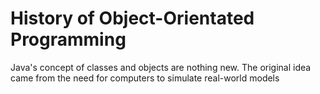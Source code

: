 History of Object-Orientated Programming
===
Java's concept of classes and objects are nothing new. The original idea came from the need for computers to simulate real-world models
